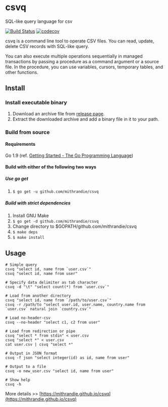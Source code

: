 # csvq

SQL-like query language for csv

[![Build Status](https://travis-ci.org/mithrandie/csvq.svg?branch=master)](https://travis-ci.org/mithrandie/csvq)
[![codecov](https://codecov.io/gh/mithrandie/csvq/branch/master/graph/badge.svg)](https://codecov.io/gh/mithrandie/csvq)

csvq is a command line tool to operate CSV files. 
You can read, update, delete CSV records with SQL-like query.

You can also execute multiple operations sequentially in managed transactions by passing a procedure as a command argument or a source file.
In the procedure, you can use variables, cursors, temporary tables, and other functions. 

## Install

### Install executable binary

1. Download an archive file from [release page](https://github.com/mithrandie/csvq/releases).
2. Extract the downloaded archive and add a binary file in it to your path.

### Build from source

#### Requirements

Go 1.9 (ref. [Getting Started - The Go Programming Language](https://golang.org/doc/install))

#### Build with either of the following two ways

##### Use go get

1. ```$ go get -u github.com/mithrandie/csvq```

##### Build with strict dependencies

1. Install GNU Make
2. ```$ go get -d github.com/mithrandie/csvq```
3. Change directory to $GOPATH/github.com/mithrandie/csvq
4. ```$ make deps```
5. ```$ make install```

## Usage

```shell
# Simple query
csvq "select id, name from `user.csv`"
csvq "select id, name from user"

# Specify data delimiter as tab character
csvq -d "\t" "select count(*) from `user.csv`"

# Load from another directory
csvq "select id, name from `/path/to/user.csv`"
csvq -r /path/to "select user.id, user.name, country.name from `user.csv` natural join `country.csv`"

# Load no-header-csv
csvq --no-header "select c1, c2 from user"

# Load from redirection or pipe
csvq "select * from stdin" < user.csv
csvq "select *" < user.csv
cat user.csv | csvq "select *"

# Output in JSON format
csvq -f json "select integer(id) as id, name from user"

# Output to a file
csvq -o new_user.csv "select id, name from user"

# Show help
csvq -h
```

More details >> [https://mithrandie.github.io/csvq](https://mithrandie.github.io/csvq)